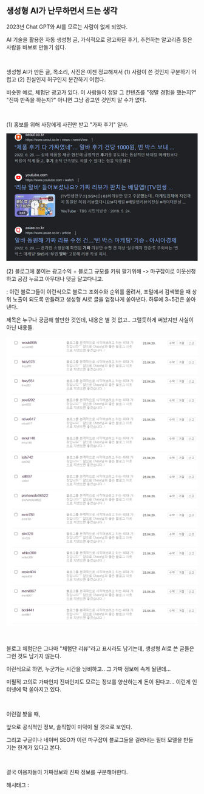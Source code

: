## 생성형 AI가 난무하면서 드는 생각

2023년 Chat GPT와 AI를 모르는 사람이 없게 되었다.

AI 기술을 활용한 자동 생성형 글, 가식적으로 광고화된 후기, 추천하는 알고리즘 등은 사람을 바보로 만들기 쉽다.

​

생성형 AI가 만든 글, 목소리, 사진은 이젠 정교해져서 (1) 사람이 쓴 것인지 구분하기 어렵고 (2) 진실인지 허구인지 분간하기 어렵다.

비슷한 예로, 체험단 광고가 있다. 이 사람들이 정말 그 컨텐츠를 "정말 경험을 했는지?" "진짜 만족을 하는지?" 아니면 그냥 광고인 것인지 알 수가 없다.

​

(1) 홍보를 위해 사장에게 사진만 받고 "가짜 후기" 알바.

![4](./asset/4.png)

(2) 블로그에 붙이는 광고수익 + 블로그 규모를 키워 팔기위해 -> 마구잡이로 이웃신청하고 공감 누르고 아무대나 댓글 달고다니고.

: 이런 블로그들이 이런식으로 블로그 조회수와 순위를 올려서, 포털에서 검색했을 때 상위 노출이 되도록 만들려고 생성형 AI로 글을 엄청나게 쏟아낸다. 하루에 3~5건은 쏟아낸다.

제목은 누구나 궁금해 할만한 것인데, 내용은 별 것 없고.. 그럴듯하게 써놨지만 사실이 아닌 내용들.

![5](./asset/5.png)

​

블로그 체험단은 그나마 "체험단 리뷰"라고 표시라도 남기는데, 생성형 AI로 쓴 글들은 그런 것도 남기지 않는다.

이런식으로 하면, 누군가는 시간을 낭비하고.. 그 가짜 정보에 속게 될텐데...

미필적 고의로 가짜인지 진짜인지도 모르는 정보를 양산하는게 돈이 된다고... 이런게  인터넷에 막 쏟아지고 있다.

​

이런걸 봤을 때,

앞으로 공식적인 정보, 솔직함이 미덕이 될 것으로 보인다.

그리고 구글이나 네이버 SEO가 이런 마구잡이 블로그들을 걸러내는 필터 모델을 만들기는 한계가 있다고 본다.

​

결국 이용자들이 가짜정보와 진짜 정보를 구분해야한다.

 해시태그 : 